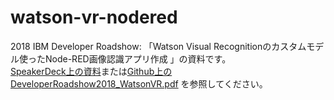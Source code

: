 # watson-vr-nodered
2018 IBM Developer Roadshow: 「Watson Visual Recognitionのカスタムモデル使ったNode-RED画像認識アプリ作成 」の資料です。
<br>
[SpeakerDeck上の資料](https://speakerdeck.com/kyokonishito/watson-visual-recognition-app-with-own-custom-model-and-node-red)または[Github上のDeveloperRoadshow2018_WatsonVR.pdf](https://github.com/kyokonishito/watson-vr-nodered/blob/master/DeveloperRoadshow2018_WatsonVR.pdf) を参照してください。
